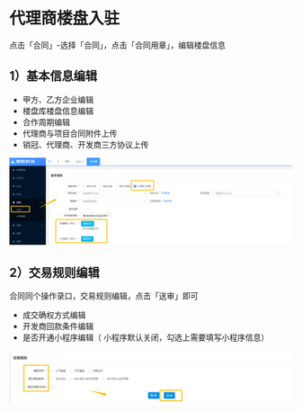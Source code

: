 # 代理商楼盘入驻

点击「合同」-选择「合同」，点击「合同用章」，编辑楼盘信息

## 1）基本信息编辑

* 甲方、乙方企业编辑
* 楼盘库楼盘信息编辑
* 合作周期编辑
* 代理商与项目合同附件上传
* 销冠、代理商、开发商三方协议上传

![](/assets/代理基本信息)

## 2）交易规则编辑

合同同个操作录口，交易规则编辑，点击「送审」即可

* 成交确权方式编辑
* 开发商回款条件编辑
* 是否开通小程序编辑（
  小程序默认关闭，勾选上需要填写小程序信息）

![](/assets/交易规则编辑)

